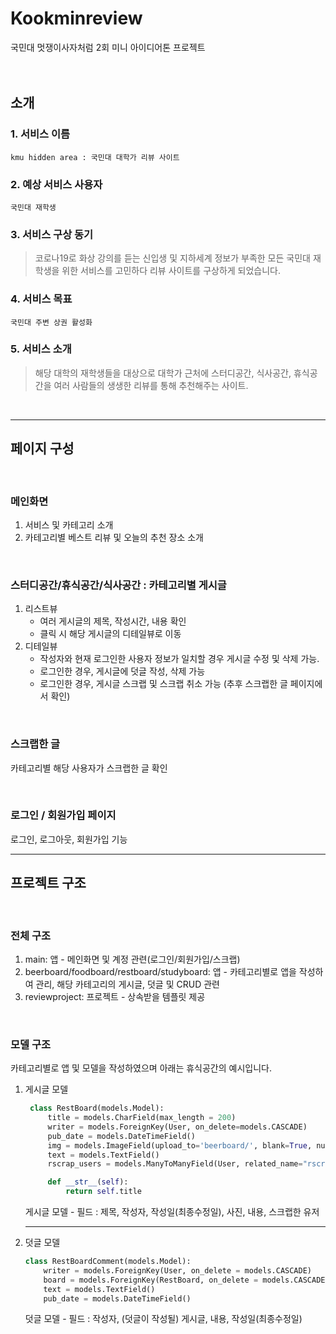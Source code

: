 # **Kookminreview**
국민대 멋쟁이사자처럼 2회 미니 아이디어톤 프로젝트
</br>  
</br>

## **소개**  
### 1. 서비스 이름
    kmu hidden area : 국민대 대학가 리뷰 사이트

### 2. 예상 서비스 사용자
    국민대 재학생

### 3. 서비스 구상 동기
> 코로나19로 화상 강의를 듣는 신입생 및 지하세계 정보가 부족한 모든 국민대 재학생을 위한 서비스를 고민하다 리뷰 사이트를 구상하게 되었습니다.

### 4. 서비스 목표
    국민대 주변 상권 활성화

### 5. 서비스 소개
> 해당 대학의 재학생들을 대상으로 대학가 근처에 스터디공간, 식사공간, 휴식공간을 여러 사람들의 생생한 리뷰를 통해 추천해주는 사이트.

</br>

- - -

## **페이지 구성** ##
</br>

### **메인화면**
1. 서비스 및 카테고리 소개
2. 카테고리별 베스트 리뷰 및 오늘의 추천 장소 소개

</br>

### **스터디공간/휴식공간/식사공간 : 카테고리별 게시글**
1. 리스트뷰
   * 여러 게시글의 제목, 작성시간, 내용 확인
   * 클릭 시 해당 게시글의 디테일뷰로 이동
2. 디테일뷰
   * 작성자와 현재 로그인한 사용자 정보가 일치할 경우 게시글 수정 및 삭제 가능.
   * 로그인한 경우, 게시글에 덧글 작성, 삭제 가능
   * 로그인한 경우, 게시글 스크랩 및 스크랩 취소 가능 (추후 스크랩한 글 페이지에서 확인)  

</br>

### **스크랩한 글** ###
카테고리별 해당 사용자가 스크랩한 글 확인

</br>

### **로그인 / 회원가입 페이지** ###
로그인, 로그아웃, 회원가입 기능


- - -
## **프로젝트 구조** ##

</br>

### **전체 구조** ###
1. main: 앱 - 메인화면 및 계정 관련(로그인/회원가입/스크랩)
2. beerboard/foodboard/restboard/studyboard: 앱 - 카테고리별로 앱을 작성하여 관리, 해당 카테고리의 게시글, 덧글 및 CRUD 관련
3. reviewproject: 프로젝트 - 상속받을 템플릿 제공

</br>

### **모델 구조** ###
카테고리별로 앱 및 모델을 작성하였으며 아래는 휴식공간의 예시입니다.

1. 게시글 모델
   ``` python
    class RestBoard(models.Model):
        title = models.CharField(max_length = 200)
        writer = models.ForeignKey(User, on_delete=models.CASCADE)
        pub_date = models.DateTimeField()
        img = models.ImageField(upload_to='beerboard/', blank=True, null=True)
        text = models.TextField()
        rscrap_users = models.ManyToManyField(User, related_name="rscraps")

        def __str__(self):
            return self.title

    ```
    게시글 모델 - 필드 : 제목, 작성자, 작성일(최종수정일), 사진, 내용, 스크랩한 유저  
    - - -
2. 덧글 모델
    ``` python
    class RestBoardComment(models.Model):
        writer = models.ForeignKey(User, on_delete = models.CASCADE)
        board = models.ForeignKey(RestBoard, on_delete = models.CASCADE, related_name="comments")
        text = models.TextField()
        pub_date = models.DateTimeField()
    ```
    덧글 모델 - 필드 : 작성자, (덧글이 작성될) 게시글, 내용, 작성일(최종수정일)